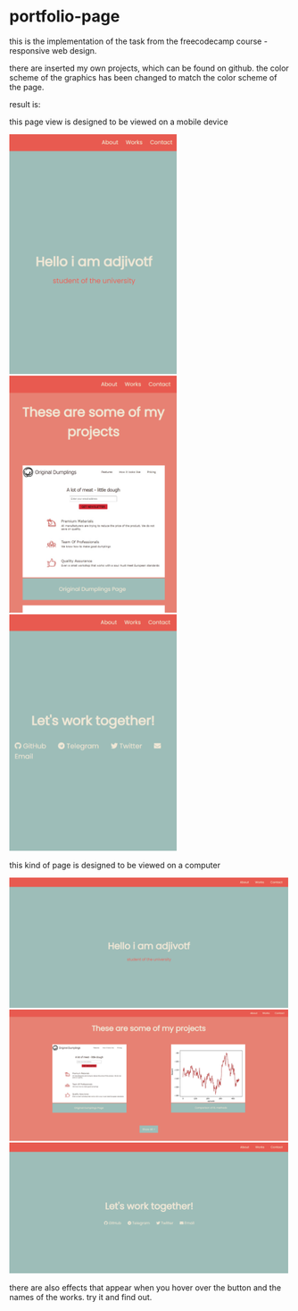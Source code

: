 # portfolio-page

this is the implementation of the task from the freecodecamp course - responsive web design. 

there are inserted my own projects, which can be found on github. the color scheme of the graphics has been changed to match the color scheme of the page.

result is:

this page view is designed to be viewed on a mobile device

<img src="https://github.com/ajdivotf/portfolio-page/blob/main/results/lil%20top.png" width="300"><img src="https://github.com/ajdivotf/portfolio-page/blob/main/results/lil%20medium.png" width="300"><img src="https://github.com/ajdivotf/portfolio-page/blob/main/results/lil%20bottom.png" width="300">

this kind of page is designed to be viewed on a computer

<img src="https://github.com/ajdivotf/portfolio-page/blob/main/results/big%20top.png" width="500">
<img src="https://github.com/ajdivotf/portfolio-page/blob/main/results/big%20medium.png" width="500">
<img src="https://github.com/ajdivotf/portfolio-page/blob/main/results/big%20bottom.png" width="500">

there are also effects that appear when you hover over the button and the names of the works. try it and find out.
